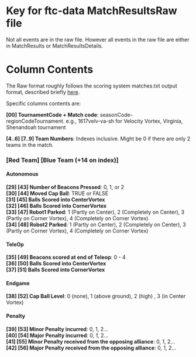 # Key for ftc-data MatchResultsRaw file

Not all events are in the raw file. However all events in the raw file are either in MatchResults or MatchResultsDetails.

# Column Contents

The Raw format roughly follows the scoring system matches.txt output format, described briefly [here](https://www.reddit.com/r/FTC/comments/5ieth5/help_is_there_a_way_to_pull_surrogate_matches_out/db7twa1/?st=iyytjh6o&sh=6dfa0f8d).

Specific columns contents are:

**[00] TournamentCode + Match code**: seasonCode-regionCodeTournament. e.g., 1617velv-va-sh for Velocity Vortex, Virginia, Shenandoah tournament

**[4..6] [7..9] Team Numbers**: Indexes inclusive. Might be 0 if there are only 2 teams in the match.

### [Red Team] [Blue Team (+14 on index)]
#### Autonomous
**[29] [43] Number of Beacons Pressed**: 0, 1, or 2  
**[30] [44] Moved Cap Ball**: TRUE or FALSE  
**[31] [45] Balls Scored into CenterVortex**  
**[32] [46] Balls Scored into CornerVortex**  
**[33] [47] Robot1 Parked**: 1 (Partly on Center), 2 (Completely on Center), 3 (Partly on Corner Vortex), 4 (Completely on Corner Vortex)  
**[34] [48] Robot2 Parked**: 1 (Partly on Center), 2 (Completely on Center), 3 (Partly on Corner Vortex), 4 (Completely on Corner Vortex)  
#### TeleOp  
**[35] [49] Beacons scored at end of Teleop**: 0 - 4  
**[36] [50] Balls Scored into CenterVortex**  
**[37] [51] Balls Scored into CornerVortex**  
#### Endgame
**[38] [52] Cap Ball Level**: 0 (none), 1 (above ground), 2 (high) , 3 (in Center Vortex)  
#### Penalty
**[39] [53] Minor Penalty incurred**: 0, 1, 2...  
**[40] [54] Major Penalty incurred**: 0, 1, 2...  
**[41] [55] Minor Penalty received from the opposing alliance**: 0, 1, 2...  
**[42] [56] Major Penalty received from the opposing alliance**: 0, 1, 2...  
